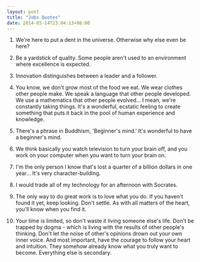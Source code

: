 ```yaml
---
layout: post
title: "Jobs Quotes"
date: 2014-05-14T23:04:13+08:00
---
```


1. We're here to put a dent in the universe. Otherwise why else even be here?

2. Be a yardstick of quality. Some people aren't used to an environment where excellence is expected.

3. Innovation distinguishes between a leader and a follower.

4. You know, we don't grow most of the food we eat. We wear clothes other people make. We speak a language that other people developed. We use a mathematics that other people evolved... I mean, we're constantly taking things. It's a wonderful, ecstatic feeling to create something that puts it back in the pool of human experience and knowledge.

5. There's a phrase in Buddhism, 'Beginner's mind.' It's wonderful to have a beginner's mind.

6. We think basically you watch television to turn your brain off, and you work on your computer when you want to turn your brain on.

7. I'm the only person I know that's lost a quarter of a billion dollars in one year... It's very character-building.

8. I would trade all of my technology for an afternoon with Socrates.

9. The only way to do great work is to love what you do. If you haven't found it yet, keep looking. Don't settle. As with all matters of the heart, you'll know when you find it.

10. Your time is limited, so don't waste it living someone else's life. Don't be trapped by dogma - which is living with the results of other people's thinking. Don't let the noise of other's opinions drown out your own inner voice. And most important, have the courage to follow your heart and intuition. They somehow already know what you truly want to become. Everything else is secondary.
